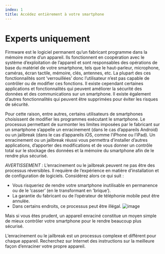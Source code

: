 ```yaml
---
index: 1
title: Accédez entièrement à votre smartphone
---
```

# Experts uniquement

Firmware est le logiciel permanent qu’un fabricant programme dans la mémoire morte d’un appareil. Ils fonctionnent en coopération avec le système d’exploitation de l’appareil et sont responsables des opérations de base du matériel de votre smartphone, tels que le haut-parleur, microphone, caméras, écran tactile, mémoire, clés, antennes, etc. La plupart des ces fonctionnalités sont ’verrouillées’ donc l’utilisateur n’est pas capable de contrôler ou de modifier ces fonctions. Il existe cependant certaines applications et fonctionnalités qui peuvent améliorer la sécurité des données et des communications sur un smartphone. Il existe également d’autres fonctionnalités qui peuvent être supprimées pour éviter les risques de sécurité. 

Pour cette raison, entre autres, certains utilisateurs de smartphones choisissent de modifier les programmes exécutant le smartphone. Le processus permettant de surmonter les limites imposées par le fabricant sur un smartphone s’appelle un enracinement (dans le cas d’appareils Android) ou un jailbreak (dans le cas d’appareils iOS, comme l’iPhone ou l’iPad). Un enracinement ou un jailbreak réussi vous permettra d’installer d’autres applications, d’apporter des modifications et de vous donner un contrôle total sur le stockage des données et la mémoire du smartphone afin de le rendre plus sécurisé.

_AVERTISSEMENT :_ L’enracinement ou le jailbreak peuvent ne pas être des processus réversibles. Il requière de l’expérience en matière d’installation et de configuration de logiciels. Considérez alors ce qui suit :

*   Vous risqueriez de rendre votre smartphone inutilisable en permanence ou de le ’casser’ (en le transformant en ’brique’).
*   La garantie du fabricant ou de l’opérateur de téléphonie mobile peut être annulée.
*   Dans certains endroits, ce processus peut être illégal.
![image](mobileexp1.png)

Mais si vous êtes prudent, un appareil enraciné constitue un moyen simple de mieux contrôler votre smartphone pour le rendre beaucoup plus sécurisé.

L’enracinement ou le jailbreak est un processus complexe et différent pour chaque appareil. Recherchez sur Internet des instructions sur la meilleure façon d’enraciner votre propre appareil.